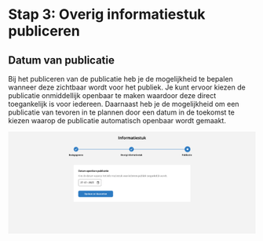 # Stap 3: Overig informatiestuk publiceren

## Datum van publicatie

Bij het publiceren van de publicatie heb je de mogelijkheid te bepalen wanneer deze zichtbaar wordt voor het publiek. Je kunt
ervoor kiezen de publicatie onmiddellijk openbaar te maken waardoor deze direct toegankelijk is voor iedereen. Daarnaast heb
je de mogelijkheid om een publicatie van tevoren in te plannen door een datum in de toekomst te kiezen waarop de publicatie
automatisch openbaar wordt gemaakt.

![Afbeelding toont de laatste stap van de upload wizard waar de datum van publicatie wordt ingesteld](img/overig-informatiestuk_3.png)
